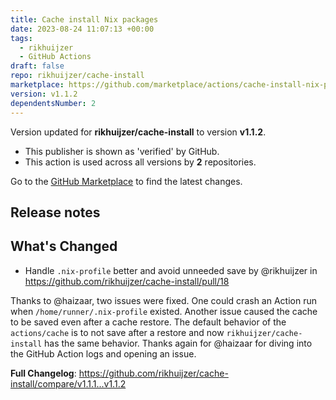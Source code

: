 ```yaml
---
title: Cache install Nix packages
date: 2023-08-24 11:07:13 +00:00
tags:
  - rikhuijzer
  - GitHub Actions
draft: false
repo: rikhuijzer/cache-install
marketplace: https://github.com/marketplace/actions/cache-install-nix-packages
version: v1.1.2
dependentsNumber: 2
---
```



Version updated for **rikhuijzer/cache-install** to version **v1.1.2**.
- This publisher is shown as 'verified' by GitHub.
- This action is used across all versions by **2** repositories.

Go to the [GitHub Marketplace](https://github.com/marketplace/actions/cache-install-nix-packages) to find the latest changes.

## Release notes

## What's Changed

* Handle `.nix-profile` better and avoid unneeded save by @rikhuijzer in https://github.com/rikhuijzer/cache-install/pull/18

Thanks to @haizaar, two issues were fixed. One could crash an Action run when `/home/runner/.nix-profile` existed. Another issue caused the cache to be saved even after a cache restore. The default behavior of the `actions/cache` is to not save after a restore and now `rikhuijzer/cache-install` has the same behavior. Thanks again for @haizaar for diving into the GitHub Action logs and opening an issue.

**Full Changelog**: https://github.com/rikhuijzer/cache-install/compare/v1.1.1...v1.1.2
